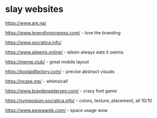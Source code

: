 # slay websites

https://www.are.na/

https://www.leversforprogress.com/ - love the branding

https://www.socratica.info/

https://www.aileenis.online/ - aileen always eats it seems

https://merge.club/ - great mobile layout

https://koolaidfactory.com/ - precise abstract visuals

https://ncase.me/ - whimsical!

https://www.braydenpetersen.com/ - crazy font game

https://symposium.socratica.info/ - colors, texture, placement, all 10/10

https://www.awwwards.com/ - space usage wow
